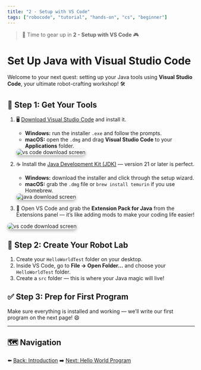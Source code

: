 ```yaml
---
title: "2 - Setup with VS Code"
tags: ["robocode", "tutorial", "hands-on", "cs", "beginner"]
---
```

> 🧰 Time to gear up in **2 - Setup with VS Code** 🎮

# Set Up Java with Visual Studio Code

Welcome to your next quest: setting up your Java tools using **Visual Studio Code**, your ultimate robot-crafting workshop! 🛠️


## 🔌 Step 1: Get Your Tools

1. 🖥️ [Download Visual Studio Code](https://code.visualstudio.com/) and install it.
   - **Windows:** run the installer `.exe` and follow the prompts.
   - **macOS:** open the `.dmg` and drag **Visual Studio Code** to your **Applications** folder.


   <img src="/images/low/robocode/vscode.webp" alt="vs code download screen" style="border-radius: 12px; box-shadow: 0 4px 8px rgba(0, 0, 0, 0.3);">



2. ☕ Install the [Java Development Kit (JDK)](https://www.oracle.com/cis/java/technologies/downloads/) — version 21 or later is perfect.
   - **Windows:** download the installer and click through the setup wizard.
   - **macOS:** grab the `.dmg` file or `brew install temurin` if you use Homebrew.


   <img src="/images/low/robocode/java_download.webp" alt="java download screen" style="border-radius: 12px; box-shadow: 0 4px 8px rgba(0, 0, 0, 0.3);">



3. 🧩 Open VS Code and grab the **Extension Pack for Java** from the Extensions panel — it’s like adding mods to make your coding life easier!


<img src="/images/low/robocode/java_extensions.webp" alt="vs code download screen" style="border-radius: 12px; box-shadow: 0 4px 8px rgba(0, 0, 0, 0.3);">


## 📂 Step 2: Create Your Robot Lab

1. Create your `HelloWorldTest` folder on your desktop.
2. Inside VS Code, go to **File → Open Folder...** and choose your `HelloWorldTest` folder.
3. Create a `src` folder — this is where your Java magic will live!


## ✅ Step 3: Prep for First Program

Make sure everything is installed and working — we’ll write our first program on the next page! 😄

---

## 🗺️ Navigation

⬅️ [Back: Introduction](/robocode/Day-1/00_java_intro)
➡️ [Next: Hello World Program](/robocode/Day-1/02_hello_world)
